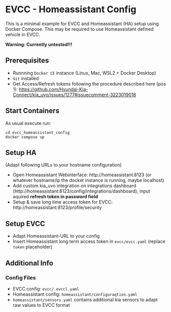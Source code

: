 # EVCC - Homeassistant Config
This is a minimal example for EVCC and Homeassistant (HA) setup using Docker Compose. This may be required to use Homeassistant defined vehicle in EVCC.

**Warning: Currently untested!!!**

## Prerequisites
- Runnning `Docker CE` instance (Linux, Mac, WSL2 + Docker Desktop)
- `Git` installed
- Get Access/Refresh tokens following the procedure described here (pos 1): https://github.com/Hyundai-Kia-Connect/kia_uvo/issues/1277#issuecomment-3223019018

## Start Containers
As usual execute run:
```
cd evcc_homeassistant_config
docker compose up
``` 

## Setup HA
(Adapt following URLs to your hostname configuration)
- Open Homeassistant Webinterface: http://homeassistant:8123 (or whatever hostname/ip the docker instance is running, maybe localhost)
- Add custom kia_uvo integration on integrations dashboard (http://homeassistant:8123/config/integrations/dashboard), input aquired **refresh token in password field** 
- Setup & save long time access token for EVCC: http://homeassistant:8123/profile/security

## Setup EVCC
- Adapt Homeassistant-URL to your config
- Insert Homeassistant long term access token in  `evcc/evcc.yaml` (replace `token` placeholder)

## Additional Info 
### Config Files
- EVCC config: `evcc/.evccl.yaml` 
- Homeassistant config: `homeassistant/configuraqtion.yaml`
- `homeassistant/sensors.yaml` contains additional kia sensors to adapt raw values to EVCC format


